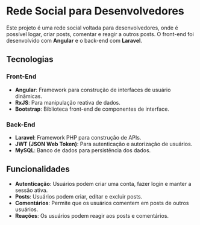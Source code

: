 # Rede Social para Desenvolvedores

Este projeto é uma rede social voltada para desenvolvedores, onde é possível logar, criar posts, comentar e reagir a outros posts. O front-end foi desenvolvido com **Angular** e o back-end com **Laravel**.

## Tecnologias

### Front-End
- **Angular**: Framework para construção de interfaces de usuário dinâmicas.
- **RxJS**: Para manipulação reativa de dados.
- **Bootstrap**: Biblioteca front-end de componentes de interface.

### Back-End
- **Laravel**: Framework PHP para construção de APIs.
- **JWT (JSON Web Token)**: Para autenticação e autorização de usuários.
- **MySQL**: Banco de dados para persistência dos dados.

## Funcionalidades

- **Autenticação**: Usuários podem criar uma conta, fazer login e manter a sessão ativa.
- **Posts**: Usuários podem criar, editar e excluir posts.
- **Comentários**: Permite que os usuários comentem em posts de outros usuários.
- **Reações**: Os usuários podem reagir aos posts e comentários.
